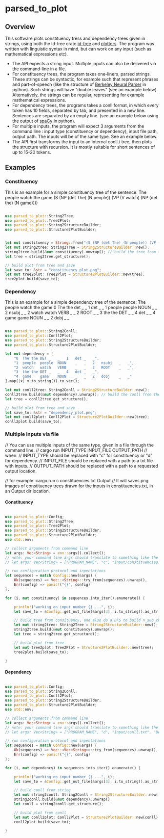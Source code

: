 # parsed_to_plot


## Overview

This software plots constituency tress and dependency trees given in strings, using both the id-tree crate
[id-tree](https://crates.io/crates/id_tree) and [plotters](https://crates.io/crates/plotters).
The program was written with linguistic syntax in mind, but can work on any input (such as mathematical expressions etc).

* The API expects a string input. Multiple inputs can also be delivered via the command-line in a file.
* For constituency trees, the program takes one-liners, parsed strings. These strings can be syntactic, for example
such that represent phrases and part-of-speech (like the structure of [Berkeley Neural Parser](https://pypi.org/project/benepar/)
in python). Such strings will have "double leaves" (see an example below). Alternatively, the strings can be regular,
representing for example mathematical expressions.
* For dependency trees, the programs takes a conll format, in which every token has 10 fields, separated by tab, and
presented in a new line. Sentences are separated by an empty line. (see an example below using the output of
[spaCy](https://spacy.io/) in python).
* For multiple inputs, the program will expect 3 arguments from the command line : input type (constituency or dependency),
input file path, output path. The inputs will be of the same type. See an example below.
* The API first transforms the input to an internal conll / tree, then plots the structure with recursion. It is mostly
suitable for short sentences of up to 15-20 tokens.



## Examples
### Constituency

This is an example for a simple constituency tree of the sentence:
The people watch the game
(S (NP (det The) (N people)) (VP (V watch) (NP (det the) (N game))))

```rust

use parsed_to_plot::String2Tree;
use parsed_to_plot::Tree2Plot;
use parsed_to_plot::String2StructureBuilder;
use parsed_to_plot::Structure2PlotBuilder;


let mut constituency = String::from("(S (NP (det The) (N people)) (VP (V watch) (NP (det the) (N game))))");
let mut string2tree: String2Tree = String2StructureBuilder::new();
string2tree.build(&mut constituency).unwrap(); // build the tree from the string
let tree = string2tree.get_structure();

// build plot from tree and save
let save_to: &str = "constituency_plot.png";
let mut tree2plot: Tree2Plot = Structure2PlotBuilder::new(tree);
tree2plot.build(save_to);

```

### Dependency

This is an example for a simple dependency tree of the sentence:
The people watch the game
0   The the det _   _   1   det   _   _
1	people	people	NOUN	_	_	2	nsubj	_	_
2	watch	watch	VERB	_	_	2	ROOT	_	_
3	the	the	DET	_	_	4	det	_	_
4	game	game	NOUN	_	_	2	dobj	_	_

```rust

use parsed_to_plot::String2Conll;
use parsed_to_plot::Conll2Plot;
use parsed_to_plot::String2StructureBuilder;
use parsed_to_plot::Structure2PlotBuilder;

let mut dependency = [
    "0	The	the	DET	_	_	1	det	_	_",
    "1	people	people	NOUN	_	_	2	nsubj	_	_",
    "2	watch	watch	VERB	_	_	2	ROOT	_	_",
    "3	the	the	DET	_	_	4	det	_	_",
    "4	game	game	NOUN	_	_	2	dobj	_	_"
].map(|x| x.to_string()).to_vec();

let mut conll2tree: String2Conll = String2StructureBuilder::new();
conll2tree.build(&mut dependency).unwrap(); // build the conll from the vector of strings
let tree = conll2tree.get_structure();

// build plot from tree and save
let save_to: &str = "dependency_plot.png";
let mut conll2plot: Conll2Plot = Structure2PlotBuilder::new(tree);
conll2plot.build(save_to);

```

### Multiple inputs via file


// You can use multiple inputs of the same type, given in a file through the command line.
// cargo run INPUT_TYPE INPUT_FILE OUTPUT_PATH
// when:
// INPUT_TYPE should be replaced with "c" for constituency or "d" for dependency.
// INPUT_FILE should be replaced with a path to a txt file with inputs.
// OUTPUT_PATH should be replaced with a path to a requested output location.

// for example: cargo run c constituencies.txt Output
// It will saves png images of constituency trees drawn for the inputs in constituencies.txt, in an Output dir location.


#### Constituency

```rust

use parsed_to_plot::Config;
use parsed_to_plot::String2Tree;
use parsed_to_plot::Tree2Plot;
use parsed_to_plot::String2StructureBuilder;
use parsed_to_plot::Structure2PlotBuilder;
use std::env;

// collect arguments from command line
let args: Vec<String> = env::args().collect();
// note: your command line args should translate to something like the following:
// let args: Vec<String> = ["PROGRAM_NAME", "c", "Input/constituencies.txt", "ConOutput"].map(|x| x.to_string()).to_vec();

// run configuration protocol and inpectations
let sequences = match Config::new(&args) {
    Ok(sequences) => Vec::<String>::try_from(sequences).unwrap(),
    Err(config) => panic!("{}", config)
};

for (i, mut constituency) in sequences.into_iter().enumerate() {

    println!("working on input number {} ...", i);
    let save_to = &Config::get_out_file(&args[3], i.to_string().as_str());

    // build tree from consituency, and also do a DFS to build n_sub_children from trait
    let mut string2tree: String2Tree = String2StructureBuilder::new();
    string2tree.build(&mut constituency).unwrap();
    let tree = string2tree.get_structure();

    // build plot from tree
    let mut tree2plot: Tree2Plot = Structure2PlotBuilder::new(tree);
    tree2plot.build(save_to);

}

```

#### Dependency

```rust

use parsed_to_plot::Config;
use parsed_to_plot::String2Conll;
use parsed_to_plot::Conll2Plot;
use parsed_to_plot::String2StructureBuilder;
use parsed_to_plot::Structure2PlotBuilder;
use std::env;

// collect arguments from command line
let args: Vec<String> = env::args().collect();
// note: your command line args should translate to something like the following:
// let args: Vec<String> = ["PROGRAM_NAME", "d", "Input/conll.txt", "DepOutput"].map(|x| x.to_string()).to_vec();

// run configuration protocol and inpectations
let sequences = match Config::new(&args) {
    Ok(sequences) => Vec::<Vec<String>>::try_from(sequences).unwrap(),
    Err(config) => panic!("{}", config)
};

for (i, mut dependency) in sequences.into_iter().enumerate() {

    println!("working on input number {} ...", i);
    let save_to = &Config::get_out_file(&args[3], i.to_string().as_str());

    // build conll from string
    let mut string2conll: String2Conll = String2StructureBuilder::new();
    string2conll.build(&mut dependency).unwrap();
    let conll = string2conll.get_structure();

    // build plot from conll
    let mut conll2plot: Conll2Plot = Structure2PlotBuilder::new(conll);
    conll2plot.build(save_to);

}

```
